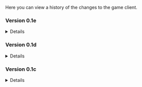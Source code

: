 Here you can view a history of the changes to the game client.

### Version 0.1e
<details><summary>Details</summary>
May 6, 2019
<pre><code>Bug Fixes
- Fixed a bug where the game would crash upon death.
- Fixed a bug where the player's essence was not restored upon death or returning to the hub.

Combat
- Reduces the delay between spell casts.
- Reduced the delay between enemy actions.
- Scaling on the Block spell has been reduced.

Items
- Potion of Clotting now removes all bleed status build-up.
- Potion of Curing now removes all poison status build-up.
- Items can now be used in combat.
- Updated description for Runestone items.

User Interface
- The Escape key now closes the bag and profile interfaces.
- Added a key binding for opening and closing the profile interface (C key).
- Added a key binding for opening and closing the bag interface (B key).
- Added a key binding for ending your turn (T key).
- The bag and profile interfaces can now be used in combat.
- The End Turn button now turns green when the player is out of essence for the turn.
</code></pre>
</details>

### Version 0.1d
<details><summary>Details</summary>
May 3, 2019
<pre><code>
Gameplay
- Fixed a bug that would prevent players from ending their turn.
</code></pre>
</details>

### Version 0.1c
<details><summary>Details</summary>
May 3, 2019
<pre><code>Enemies
- New moveset patterns.
- Increased health values.
- Increased ability damage.
- Added multi-hit abilities.
- Added loot tables.

Items
- Increased shop values.
- Added description details.
- Attributes are now displayed.
- Spells are now displayed.

Zones
- Increased the size of each floor.
- Adjusted enemy spawn rate.
- Adjusted container spawn rate.
</code></pre>
</details>
